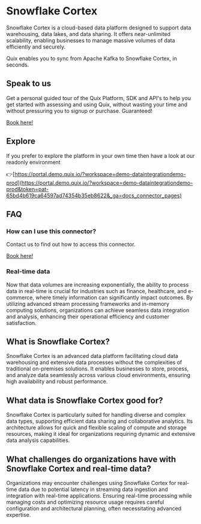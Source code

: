 <!-- START MARKDOWN -->
<!--[tech-name]-->
# Snowflake Cortex

<!--[blurb-about-tech]-->
Snowflake Cortex is a cloud-based data platform designed to support data warehousing, data lakes, and data sharing. It offers near-unlimited scalability, enabling businesses to manage massive volumes of data efficiently and securely.

Quix enables you to sync from Apache Kafka <span id="to_or_from">to</span> <span id="techname">Snowflake Cortex</span>, in seconds.

## Speak to us

Get a personal guided tour of the Quix Platform, SDK and API's to help you get started with assessing and using Quix, without wasting your time and without pressuring you to signup or purchase. Guaranteed!

[Book here!](https://quix.io/book-a-demo)

## Explore

If you prefer to explore the platform in your own time then have a look at our readonly environment

👉[https://portal.demo.quix.io/?workspace=demo-dataintegrationdemo-prod](https://portal.demo.quix.io/?workspace=demo-dataintegrationdemo-prod&token=pat-65bd4b619ca64597ad74354b35eb8622&_ga=docs_connector_pages)

## FAQ 

### How can I use this connector?

Contact us to find out how to access this connector.

[Book here!](https://quix.io/book-a-demo)

### Real-time data

Now that data volumes are increasing exponentially, the ability to process data in real-time is crucial for industries such as finance, healthcare, and e-commerce, where timely information can significantly impact outcomes. By utilizing advanced stream processing frameworks and in-memory computing solutions, organizations can achieve seamless data integration and analysis, enhancing their operational efficiency and customer satisfaction.

## What is <span id="techname">Snowflake Cortex</span>?

<!--[tech-seo-text]-->
Snowflake Cortex is an advanced data platform facilitating cloud data warehousing and extensive data processes without the complexities of traditional on-premises solutions. It enables businesses to store, process, and analyze data seamlessly across various cloud environments, ensuring high availability and robust performance.

## What data is <span id="techname">Snowflake Cortex</span> good for?

<!--[tech-data-seo-text]-->
Snowflake Cortex is particularly suited for handling diverse and complex data types, supporting efficient data sharing and collaborative analytics. Its architecture allows for quick and flexible scaling of compute and storage resources, making it ideal for organizations requiring dynamic and extensive data analysis capabilities.

## What challenges do organizations have with <span id="techname">Snowflake Cortex</span> and real-time data?

<!--[tech-challenges-seo-text]-->
Organizations may encounter challenges using Snowflake Cortex for real-time data due to potential latency in streaming data ingestion and integration with real-time applications. Ensuring real-time processing while managing costs and optimizing resource usage requires careful configuration and architectural planning, often necessitating advanced expertise.
<!-- END MARKDOWN -->